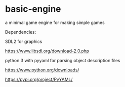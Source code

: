 # basic-engine
a minimal game engine for making simple games


Dependencies:

SDL2 for graphics

https://www.libsdl.org/download-2.0.php


python 3 with pyyaml for parsing object description files

https://www.python.org/downloads/

https://pypi.org/project/PyYAML/